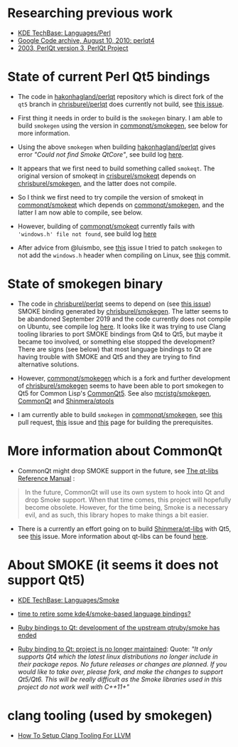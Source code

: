# Researching previous work

- [KDE TechBase: Languages/Perl](https://techbase.kde.org/Languages/Perl)
- [Google Code archive, August 10, 2010: perlqt4](https://code.google.com/archive/p/perlqt4/)
- [2003, PerlQt version 3, PerlQt Project](http://perlqt.sourceforge.net/)

# State of current Perl Qt5 bindings

- The code
in [hakonhagland/perlqt](https://github.com/hakonhagland/perlqt)
repository which is direct fork of the `qt5` branch
in [chrisburel/perlqt](https://github.com/chrisburel/perlqt) does
currently not build, see [this issue](https://github.com/chrisburel/perlqt/issues/1).

- First thing it needs in order to build is the `smokegen` binary.
  I am able to build `smokegen` using the version
  in [commonqt/smokegen](https://github.com/commonqt/smokegen), see
  below for more information.

- Using the above `smokegen` when
  building
  [hakonhagland/perlqt](https://github.com/hakonhagland/perlqt) gives
  error _"Could not find Smoke QtCore"_, see build log
  [here](logs/Compile_hh_perlqt_with_smokegen.md).

- It appears that we first need to build something called
  `smokeqt`. The original version of smokeqt
  in [crisburel/smokeqt](https://github.com/chrisburel/smokeqt) depends
  on [chrisburel/smokegen](https://github.com/chrisburel/smokegen),
  and the latter does not compile.

- So I think we first need to try compile the version of smokeqt
  in [commonqt/smokeqt](https://github.com/commonqt/smokeqt) which
  depends on [commonqt/smokegen](https://github.com/commonqt/smokegen),
  and the latter I am now able to compile, see below.

- However, building
  of [commonqt/smokeqt](https://github.com/commonqt/smokeqt)
  currently fails with
  `'windows.h' file not found`, see build log
  [here](logs/Compile_smokeqt_commonqt.md)

- After advice from @luismbo,
  see [this](https://github.com/commonqt/commonqt5/issues/5) issue I
  tried to patch `smokegen` to not add the `windows.h` header when
  compiling on Linux,
  see
  [this](https://github.com/hakonhagland/smokegen/commit/2fd6cbd16debb9a70ad48e4eef1bf170e2a75438) commit.

# State of smokegen binary

- The code in [chrisburel/perlqt](https://github.com/chrisburel/perlqt) seems to depend
  on (see [this issue](https://github.com/chrisburel/perlqt/issues/1))
  SMOKE binding generated by
  [chrisburel/smokegen](https://github.com/chrisburel/smokegen). The
  latter seems to be abandoned September 2019 and the code currently
  does not compile on Ubuntu, see compile log
  [here](logs/Compile_smokegen_chrisburel.md).
  It looks like it was trying to use
  Clang tooling libraries to port SMOKE bindings from Qt4 to Qt5, but
  maybe it became too involved, or something else
  stopped the development? There are signs (see below) that most
  language bindings to Qt are having trouble with SMOKE and Qt5 and they
  are trying to find alternative solutions.

- However, [commonqt/smokegen](https://github.com/commonqt/smokegen)
  which is a fork and further development
  of [chrisburel/smokegen](https://github.com/chrisburel/smokegen)
   seems to have been able to port smokegen to Qt5 for Common
  Lisp's [CommonQt5](https://github.com/commonqt/commonqt5). See
  also [mcristg/smokegen](https://github.com/mcristg/smokegen), [CommonQt](https://commonqt.common-lisp.dev/) and [Shinmera/qtools](https://github.com/Shinmera/qtools)

- I am currently able to build `smokegen`
  in [commonqt/smokegen](https://github.com/commonqt/smokegen),
  see [this](https://github.com/commonqt/smokegen/pull/1) pull
  request, [this](https://github.com/commonqt/commonqt5/issues/4)
  issue
  and [this](logs/Compile_smokegen_commonqt.md) page for building the prerequisites.

# More information about CommonQt

- CommonQt might drop SMOKE support in the future, see [The qt-libs Reference Manual](https://quickref.common-lisp.net/qt-libs.html#Introduction) :

> In the future, CommonQt will use its own system to hook into Qt and drop Smoke support. When that time comes, this project will hopefully become obsolete. However, for the time being, Smoke is a necessary evil, and as such, this library hopes to make things a bit easier.

- There is a currently an effort going on to build [Shinmera/qt-libs](https://github.com/Shinmera/qt-libs) with Qt5, see [this](https://github.com/commonqt/commonqt5/issues/2) issue. More information about qt-libs can be found [here](https://shinmera.github.io/qt-libs/).


# About SMOKE (it seems it does not support Qt5)

- [KDE TechBase: Languages/Smoke](https://techbase.kde.org/Languages/Smoke)

- [time to retire some kde4/smoke-based language bindings?](https://devel.fedoraproject.narkive.com/wcw8K9x3/time-to-retire-some-kde4-smoke-based-language-bindings)

- [Ruby bindings to Qt: development of the upstream qtruby/smoke has ended](https://github.com/ryanmelt/qtbindings/issues/131)

- [Ruby binding to Qt: project is no longer maintained](https://github.com/ryanmelt/qtbindings): Quote:
  *"It only supports Qt4 which the latest linux distributions no longer
  include in their package repos. No future releases or changes are
  planned. If you would like to take over, please fork, and make the
  changes to support Qt5/Qt6. This will be really difficult as the
  Smoke libraries used in this project do not work well with C++11+"*

# clang tooling (used by smokegen)
- [How To Setup Clang Tooling For LLVM](https://clang.llvm.org/docs/HowToSetupToolingForLLVM.html)
